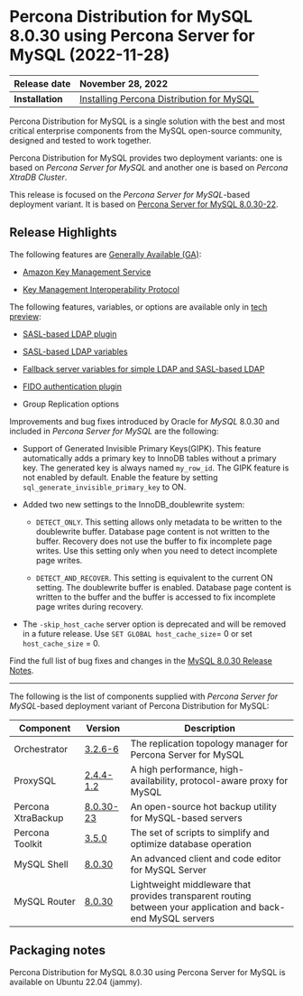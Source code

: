 # Percona Distribution for MySQL 8.0.30 using Percona Server for MySQL (2022-11-28)

| Release date    | November 28, 2022 |
| :-------------- | :--------------- |
|**Installation** | [Installing Percona Distribution for MySQL](installing.md)|


Percona Distribution for MySQL is a single solution with the best and most critical enterprise components from the MySQL open-source community, designed and tested to work together.

Percona Distribution for MySQL provides two deployment variants: one is based on *Percona Server for MySQL* and another one is based on *Percona XtraDB Cluster*.

This release is focused on the *Percona Server for MySQL*-based deployment variant. It is based on [Percona Server for MySQL 8.0.30-22](https://www.percona.com/doc/percona-server/8.0/release-notes/8.0.30-22.html).

## Release Highlights

The following features are [Generally Available (GA)](https://docs.percona.com/percona-server/8.0/glossary.md#generally-available):

* [Amazon Key Management Service](https://docs.percona.com/percona-server/8.0/security/using-amz-kms.md)

* [Key Management Interoperability Protocol](https://docs.percona.com/percona-server/8.0/security/using-kmip.md)

The following features, variables, or options are available only in [tech preview](https://docs.percona.com/percona-server/8.0/glossary.md#tech-preview):

* [SASL-based LDAP plugin](https://docs.percona.com/percona-server/8.0/security/ldap-authentication.md)

* [SASL-based LDAP variables](https://docs.percona.com/percona-server/8.0/security/ldap-system-variables.md)

* [Fallback server variables for simple LDAP and SASL-based LDAP](https://docs.percona.com/percona-server/8.0/security/ldap-system-variables.md)

* [FIDO authentication plugin](https://docs.percona.com/percona-server/8.0/security/fido-authentication-plugin.md)

* Group Replication options

Improvements and bug fixes introduced by Oracle for *MySQL* 8.0.30 and included in *Percona Server for MySQL* are the following:

* Support of Generated Invisible Primary Keys(GIPK). This feature automatically adds a primary key to InnoDB tables without a primary key. The generated key is always named `my_row_id`. The GIPK feature is not enabled by default. Enable the feature by setting `sql_generate_invisible_primary_key` to ON.

* Added two new settings to the InnoDB_doublewrite system:

  * `DETECT_ONLY`. This setting allows only metadata to be written to the doublewrite buffer. Database page content is not written to the buffer. Recovery does not use the buffer to fix incomplete page writes. Use this setting only when you need to detect incomplete page writes.

  * `DETECT_AND_RECOVER`. This setting is equivalent to the current ON setting. The doublewrite buffer is enabled. Database page content is written to the buffer and the buffer is accessed to fix incomplete page writes during recovery.

* The `-skip_host_cache` server option is deprecated and will be removed in a future release. Use `SET GLOBAL host_cache_size`= 0 or set `host_cache_size` = 0.

Find the full list of bug fixes and changes in the [MySQL 8.0.30 Release Notes](https://dev.mysql.com/doc/relnotes/mysql/8.0/en/news-8-0-30.html/).

---

The following is the list of components supplied with *Percona Server for MySQL*-based deployment variant of Percona Distribution for MySQL:

| Component           | Version   | Description                                |
| ------------------- | --------- | -------------------------------------------|
| Orchestrator        | [3.2.6-6](https://github.com/percona/orchestrator/releases/tag/v3.2.6-6)     | The replication topology manager for Percona Server for MySQL|
| ProxySQL            | [2.4.4-1.2](https://docs.percona.com/proxysql/2.4.4-1.2.html)     | A high performance, high-availability, protocol-aware proxy for MySQL|
| Percona XtraBackup  | [8.0.30-23](https://docs.percona.com/percona-xtrabackup/8.0/release-notes/8.0/8.0.30-23.0.html)| An open-source hot backup utility for MySQL-based servers|
| Percona Toolkit     | [3.5.0](https://www.percona.com/doc/percona-toolkit/LATEST/release_notes.html#v3-5-0-released-2022-11-28)     | The set of scripts to simplify and optimize database operation|
| MySQL Shell         | [8.0.30](https://dev.mysql.com/doc/relnotes/mysql-shell/8.0/en/news-8-0-30.html)    | An advanced client and code editor for MySQL Server|
| MySQL Router        | [8.0.30](https://dev.mysql.com/doc/relnotes/mysql-router/en/news-8-0-30.html)    | Lightweight middleware that provides transparent routing between your application and back-end MySQL servers|


## Packaging notes

Percona Distribution for MySQL 8.0.30 using Percona Server for MySQL is available on  Ubuntu 22.04 (jammy).
